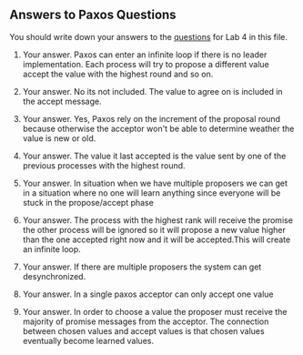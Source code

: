 ## Answers to Paxos Questions 

You should write down your answers to the
[questions](https://dat520.github.io/r/?assignments/tree/master/lab4-singlepaxos#questions-10)
for Lab 4 in this file. 

1. Your answer.
Paxos can enter an infinite loop if there is no leader implementation. 
Each process will try to propose a different value accept the value with 
the highest round and so on.

2. Your answer.
No its not included. The value to agree on is included in the accept message.

3. Your answer.
Yes, Paxos rely on the increment of the proposal round because otherwise the acceptor won't be
able to determine weather the value is new or old.

4. Your answer.
The value it last accepted is the value sent by one of the previous processes with the highest round.


5. Your answer.
In situation when we have multiple proposers we can get in a situation where 
no one will learn anything since everyone will be stuck in the propose/accept phase

6. Your answer.
The process with the highest rank will receive the promise the other process will be ignored so 
it will propose a new value higher than the one accepted right now and it will be accepted.This will create 
an infinite loop.

7. Your answer.
If there are multiple proposers the system can get desynchronized. 

8. Your answer.
In a single paxos acceptor can only accept one value

9. Your answer.
In order to choose a value the proposer must receive the majority of promise 
messages from the acceptor. The connection between chosen values and accept values is that chosen values 
eventually become learned values.

